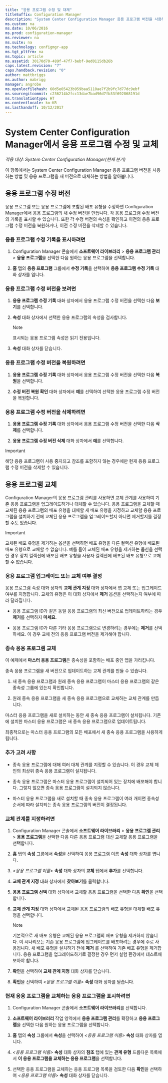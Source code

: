 ```yaml
---
title: "응용 프로그램 수정 및 대체"
titleSuffix: Configuration Manager
description: "System Center Configuration Manager 응용 프로그램 버전을 사용하는 방법과 응용 프로그램을 교체하는 방법에 대해 설명합니다."
ms.custom: na
ms.date: 10/06/2016
ms.prod: configuration-manager
ms.reviewer: na
ms.suite: na
ms.technology: configmgr-app
ms.tgt_pltfrm: na
ms.topic: article
ms.assetid: 30170d70-489f-47f7-bebf-9ed0115db26b
caps.latest.revision: "7"
caps.handback.revision: "0"
author: mattbriggs
ms.author: mabrigg
manager: angrobe
ms.openlocfilehash: 60d5e05423b959baa5110ae7f2b9fc7d77dc9ebf
ms.sourcegitcommit: c236214b2fcc13dae7bad96d7fb33f692868191d
ms.translationtype: HT
ms.contentlocale: ko-KR
ms.lasthandoff: 10/12/2017
---
```

# <a name="revise-and-supersede-applications-in-system-center-configuration-manager"></a>System Center Configuration Manager에서 응용 프로그램 수정 및 교체

*적용 대상: System Center Configuration Manager(현재 분기)*

이 항목에서는 System Center Configuration Manager 응용 프로그램 버전을 사용하는 방법 및 응용 프로그램을 새 버전으로 대체하는 방법을 알아봅니다.  

##  <a name="application-revisions"></a>응용 프로그램 수정 버전  
 응용 프로그램 또는 응용 프로그램에 포함된 배포 유형을 수정하면 Configuration Manager에서 응용 프로그램의 새 수정 버전을 만듭니다. 각 응용 프로그램 수정 버전의 기록을 표시할 수 있습니다. 또한 각 수정 버전의 속성을 확인하고 이전의 응용 프로그램 수정 버전을 복원하거나, 이전 수정 버전을 삭제할 수 있습니다.  

### <a name="to-display-an-application-revision-history"></a>응용 프로그램 수정 기록을 표시하려면  

1.  Configuration Manager 콘솔에서 **소프트웨어 라이브러리** > **응용 프로그램 관리** > **응용 프로그램**을 선택한 다음 원하는 응용 프로그램을 선택합니다.  

3.  **홈** 탭의 **응용 프로그램** 그룹에서 **수정 기록**을 선택하여 **응용 프로그램 수정 기록** 대화 상자를 엽니다.  

### <a name="to-view-an-application-revision"></a>응용 프로그램 수정 버전을 보려면  

1.  **응용 프로그램 수정 기록** 대화 상자에서 응용 프로그램 수정 버전을 선택한 다음 **보기**를 선택합니다.  

2.  **속성** 대화 상자에서 선택한 응용 프로그램의 속성을 검사합니다.  

    > [!NOTE]  
    >  표시되는 응용 프로그램 속성은 읽기 전용입니다.  

3.  **속성** 대화 상자를 닫습니다.  

### <a name="to-restore-an-application-revision"></a>응용 프로그램 수정 버전을 복원하려면  

1.  **응용 프로그램 수정 기록** 대화 상자에서 응용 프로그램 수정 버전을 선택한 다음 **복원**을 선택합니다.  

2.  **수정 버전 복원 확인** 대화 상자에서 **예**를 선택하여 선택한 응용 프로그램 수정 버전을 복원합니다.  

### <a name="to-delete-an-application-revision"></a>응용 프로그램 수정 버전을 삭제하려면  

1.  **응용 프로그램 수정 기록** 대화 상자에서 응용 프로그램 수정 버전을 선택한 다음 **삭제**를 선택합니다.  

2.  **응용 프로그램 수정 버전 삭제** 대화 상자에서 **예**를 선택합니다.  

> [!IMPORTANT]  
>  해당 응용 프로그램이 사용 중지되고 참조를 포함하지 않는 경우에만 현재 응용 프로그램 수정 버전을 삭제할 수 있습니다.  

##  <a name="application-supersedence"></a>응용 프로그램 교체  
 Configuration Manager의 응용 프로그램 관리를 사용하면 교체 관계를 사용하여 기존 응용 프로그램을 업그레이드하거나 대체할 수 있습니다. 응용 프로그램을 교체할 때 교체된 응용 프로그램의 배포 유형을 대체할 새 배포 유형을 지정하고 교체할 응용 프로그램을 설치하기 전에 교체된 응용 프로그램을 업그레이드할지 아니면 제거할지를 결정할 수도 있습니다.  

> [!IMPORTANT]  
>  교체된 배포 유형을 제거하는 옵션을 선택하면 배포 유형을 다른 컬렉션 유형에 배포된 배포 유형으로 교체할 수 없습니다.  예를 들어 교체된 배포 유형을 제거하는 옵션을 선택한 경우 장치 컬렉션에 배포된 배포 유형을 사용자 컬렉션에 배포된 배포 유형으로 교체할 수 없습니다.  

### <a name="decide-whether-to-upgrade-or-replace-an-application"></a>응용 프로그램 업그레이드 또는 교체 여부 결정  
 응용 프로그램 속성 대화 상자의 **교체 관계 지정** 대화 상자에서 앱 교체 또는 업그레이드 여부를 지정합니다. 교체의 유형은 이 대화 상자에서 **제거** 옵션을 선택하는지 여부에 따라 달라집니다.  

-   응용 프로그램 ID가 같은 동일 응용 프로그램의 최신 버전으로 업데이트하려는 경우 **제거**를 선택하지 **마세요**.  

-   응용 프로그램 ID가 다른 기타 응용 프로그램으로 변경하려는 경우에는 **제거**를 선택하세요. 이 경우 교체 전의 응용 프로그램 버전을 제거해야 합니다.  

### <a name="supersede-dependent-applications"></a>종속 응용 프로그램 교체  
 이 예제에서 **마스터 응용 프로그램**은 종속성을 포함하는 배포 중인 앱을 가리킵니다.  

 종속 응용 프로그램을 새 버전으로 업데이트하는 교체 관계를 만들 수 있습니다.  

1.  새 종속 응용 프로그램과 원래 종속 응용 프로그램이 마스터 응용 프로그램의 같은 종속성 그룹에 있는지 확인합니다.  

2.  원래 종속 응용 프로그램을 새 종속 응용 프로그램으로 교체하는 교체 관계를 만듭니다.  

 마스터 응용 프로그램을 새로 설치하는 동안 새 종속 응용 프로그램이 설치됩니다. 기존에 설치한 마스터 응용 프로그램은 새 종속 응용 프로그램으로 업데이트됩니다.  

 최종적으로는 마스터 응용 프로그램의 모든 배포에서 새 종속 응용 프로그램을 사용하게 됩니다.  

### <a name="further-considerations"></a>추가 고려 사항  

-   종속 응용 프로그램에 대해 여러 대체 관계를 지정할 수 있습니다. 이 경우 교체 체인의 최상위 종속 응용 프로그램이 설치됩니다.  

-   종속 응용 프로그램은 마스터 응용 프로그램이 설치되어 있는 장치에 배포해야 합니다. 그렇지 않으면 종속 응용 프로그램이 설치되지 않습니다.  

-   마스터 응용 프로그램을 새로 설치할 때 종속 응용 프로그램이 여러 개이면 종속성 순서에 따라 설치되는 종속 응용 프로그램의 버전이 결정됩니다.  

### <a name="to-specify-a-supersedence-relationship"></a>교체 관계를 지정하려면  

1.  Configuration Manager 콘솔에서 **소프트웨어 라이브러리** > **응용 프로그램 관리** > **응용 프로그램**을 선택한 다음 다른 응용 프로그램 대신 교체할 응용 프로그램을 선택합니다.  

3.  **홈** 탭의 **속성** 그룹에서 **속성**을 선택하여 응용 프로그램 이름 **속성** 대화 상자를 엽니다.  

4.  *<응용 프로그램 이름\>* **속성** 대화 상자의 **교체** 탭에서 **추가**를 선택합니다.  

5.  **교체 관계 지정** 대화 상자에서 **찾아보기**를 클릭합니다.  

6.  **응용 프로그램 선택** 대화 상자에서 교체할 응용 프로그램을 선택한 다음 **확인**을 선택합니다.  

7.  **교체 관계 지정** 대화 상자에서 교체된 응용 프로그램의 배포 유형을 대체할 배포 유형을 선택합니다.  

    > [!NOTE]  
    >  기본적으로 새 배포 유형은 교체된 응용 프로그램의 배포 유형을 제거하지 않습니다. 이 시나리오는 기존 응용 프로그램에 업그레이드를 배포하려는 경우에 주로 사용됩니다. 새 배포 유형을 설치하기 전에 **제거** 를 선택하여 기존 배포 유형을 제거합니다. 응용 프로그램을 업그레이드하기로 결정한 경우 먼저 실험 환경에서 테스트해 보아야 합니다.  

8.  **확인**을 선택하여 **교체 관계 지정** 대화 상자를 닫습니다.  

9. **확인**을 선택하여 *<응용 프로그램 이름\>* **속성** 대화 상자를 닫습니다.  

### <a name="to-display-applications-that-supersede-the-current-application"></a>현재 응용 프로그램을 교체하는 응용 프로그램을 표시하려면  

1.  Configuration Manager 콘솔에서 **소프트웨어 라이브러리**를 선택합니다.  

2.  **소프트웨어 라이브러리** 작업 영역에서 **응용 프로그램 관리**를 확장하고 **응용 프로그램**을 선택한 다음 원하는 응용 프로그램을 선택합니다.  

3.  **홈** 탭의 **속성** 그룹에서 **속성**을 선택하여 *<응용 프로그램 이름\>* **속성** 대화 상자를 엽니다.  

4.  *<응용 프로그램 이름\>* **속성** 대화 상자의 **참조** 탭에 있는 **관계 유형** 드롭다운 목록에서 **이 응용 프로그램을 교체하는 응용 프로그램**을 선택합니다.  

5.  선택한 응용 프로그램을 교체하는 응용 프로그램 목록을 검토한 다음 **확인**을 선택하여 *<응용 프로그램 이름\>* **속성** 대화 상자를 닫습니다.  
